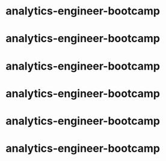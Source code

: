 # analytics-engineer-bootcamp
# analytics-engineer-bootcamp
# analytics-engineer-bootcamp
# analytics-engineer-bootcamp
# analytics-engineer-bootcamp
# analytics-engineer-bootcamp
